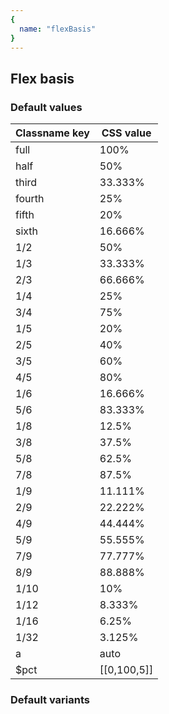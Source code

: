```yaml
---
{
  name: "flexBasis"
}
---
```


## Flex basis

### Default values
<!-- defaults.values.start -->
|Classname key|CSS value  |
|-------------|-----------|
|full         |100%       |
|half         |50%        |
|third        |33.333%    |
|fourth       |25%        |
|fifth        |20%        |
|sixth        |16.666%    |
|1/2          |50%        |
|1/3          |33.333%    |
|2/3          |66.666%    |
|1/4          |25%        |
|3/4          |75%        |
|1/5          |20%        |
|2/5          |40%        |
|3/5          |60%        |
|4/5          |80%        |
|1/6          |16.666%    |
|5/6          |83.333%    |
|1/8          |12.5%      |
|3/8          |37.5%      |
|5/8          |62.5%      |
|7/8          |87.5%      |
|1/9          |11.111%    |
|2/9          |22.222%    |
|4/9          |44.444%    |
|5/9          |55.555%    |
|7/9          |77.777%    |
|8/9          |88.888%    |
|1/10         |10%        |
|1/12         |8.333%     |
|1/16         |6.25%      |
|1/32         |3.125%     |
|a            |auto       |
|$pct         |[[0,100,5]]|

<!-- defaults.values.end -->


### Default variants
<!-- defaults.variants.start -->

<!-- defaults.variants.end -->
